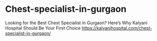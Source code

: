 # Chest-specialist-in-gurgaon
Looking for the Best Chest Specialist in Gurgaon? Here’s Why Kalyani Hospital Should Be Your First Choice
https://kalyanihospital.com/chest-specialist-in-gurgaon/
